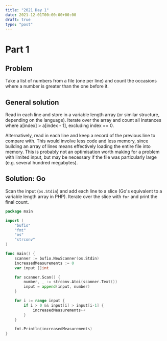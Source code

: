 ```yaml
---
title: "2021 Day 1"
date: 2021-12-01T00:00:00+00:00
draft: true
type: "post"
---
```


# Part 1

## Problem

Take a list of numbers from a file (one per line) and count the occasions where a number is greater than the one before it.

## General solution

Read in each line and store in a variable length array (or similar structure, depending on the language). Iterate over the array and count all instances where a[index] > a[index - 1], excluding index == 0.

Alternatively, read in each line and keep a record of the previous line to compare with. This would involve less code and less memory, since building an array of lines means effectively loading the entire file into memory. This is probably not an optimisation worth making for a problem with limited input, but may be necessary if the file was particularly large (e.g. several hundred megabytes).

## Solution: Go

Scan the input (`os.Stdin`) and add each line to a slice (Go's equivalent to a variable length array in PHP). Iterate over the slice with `for` and print the final count.

```go
package main

import (
	"bufio"
	"fmt"
	"os"
	"strconv"
)

func main() {
	scanner := bufio.NewScanner(os.Stdin)
	increasedMeasurements := 0
	var input []int

	for scanner.Scan() {
		number, _ := strconv.Atoi(scanner.Text())
		input = append(input, number)
	}

	for i := range input {
		if i > 0 && input[i] > input[i-1] {
			increasedMeasurements++
		}
	}

	fmt.Println(increasedMeasurements)
}
```